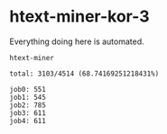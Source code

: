 # htext-miner-kor-3

Everything doing here is automated.

```
htext-miner

total: 3103/4514 (68.74169251218431%)

job0: 551
job1: 545
job2: 785
job3: 611
job4: 611
```